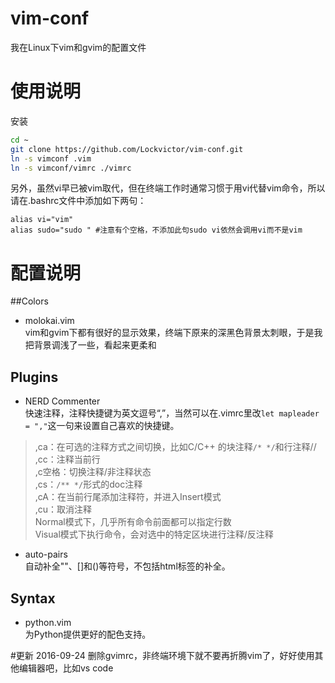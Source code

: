 # vim-conf
我在Linux下vim和gvim的配置文件

# 使用说明
安装
```bash
cd ~
git clone https://github.com/Lockvictor/vim-conf.git
ln -s vimconf .vim
ln -s vimconf/vimrc ./vimrc
```
另外，虽然vi早已被vim取代，但在终端工作时通常习惯于用vi代替vim命令，所以请在.bashrc文件中添加如下两句：
```shell
alias vi="vim"
alias sudo="sudo " #注意有个空格，不添加此句sudo vi依然会调用vi而不是vim
```

# 配置说明
##Colors
* molokai.vim  
vim和gvim下都有很好的显示效果，终端下原来的深黑色背景太刺眼，于是我把背景调浅了一些，看起来更柔和

## Plugins 
* NERD Commenter  
快速注释，注释快捷键为英文逗号“,”，当然可以在.vimrc里改`let mapleader = ","`这一句来设置自己喜欢的快捷键。  
> ,ca：在可选的注释方式之间切换，比如C/C++ 的块注释`/* */`和行注释//  
> ,cc：注释当前行  
> ,c空格：切换注释/非注释状态  
> ,cs：`/** */`形式的doc注释  
> ,cA：在当前行尾添加注释符，并进入Insert模式  
> ,cu：取消注释  
> Normal模式下，几乎所有命令前面都可以指定行数  
> Visual模式下执行命令，会对选中的特定区块进行注释/反注释  

* auto-pairs  
自动补全""、[]和()等符号，不包括html标签的补全。

## Syntax
* python.vim  
为Python提供更好的配色支持。


#更新
2016-09-24 删除gvimrc，非终端环境下就不要再折腾vim了，好好使用其他编辑器吧，比如vs code
